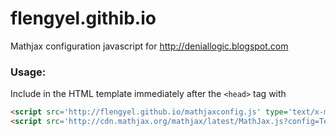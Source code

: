 flengyel.githib.io
==================

Mathjax configuration javascript for http://deniallogic.blogspot.com

### Usage:

Include in the HTML template immediately after the `<head>` tag with
```html
<script src='http://flengyel.github.io/mathjaxconfig.js' type='text/x-mathjax-config'/>
<script src='http://cdn.mathjax.org/mathjax/latest/MathJax.js?config=TeX-AMS-MML_HTMLorMML' type='text/javascript'/>
```

